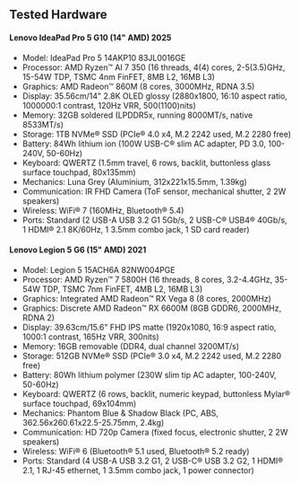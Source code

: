 ## Tested Hardware

#### Lenovo IdeaPad Pro 5 G10 (14" AMD) 2025

- Model: IdeaPad Pro 5 14AKP10 83JL0016GE
- Processor: AMD Ryzen™ AI 7 350 (16 threads, 4(4) cores, 2-5(3.5)GHz, 15-54W TDP, TSMC 4nm FinFET, 8MB L2, 16MB L3)
- Graphics: AMD Radeon™ 860M (8 cores, 3000MHz, RDNA 3.5)
- Display: 35.56cm/14" 2.8K OLED glossy (2880x1800, 16:10 aspect ratio, 1000000:1 contrast, 120Hz VRR, 500(1100)nits)
- Memory: 32GB soldered (LPDDR5x, running 8000MT/s, native 8533MT/s)
- Storage: 1TB NVMe® SSD (PCIe® 4.0 x4, M.2 2242 used, M.2 2280 free) 
- Battery: 84Wh lithium ion (100W USB-C® slim AC adapter, PD 3.0, 100-240V, 50-60Hz)
- Keyboard: QWERTZ (1.5mm travel, 6 rows, backlit, buttonless glass surface touchpad, 80x135mm)
- Mechanics: Luna Grey (Aluminium, 312x221x15.5mm, 1.39kg)
- Communication: IR FHD Camera (ToF sensor, mechanical shutter, 2 2W speakers)
- Wireless: WiFi® 7 (160MHz, Bluetooth® 5.4)
- Ports: Standard (2 USB-A USB 3.2 G1 5Gb/s, 2 USB-C® USB4® 40Gb/s, 1 HDMI® 2.1 8K/60Hz, 1 3.5mm combo jack, 1 SD card reader)

#### Lenovo Legion 5 G6 (15" AMD) 2021

- Model: Legion 5 15ACH6A 82NW004PGE
- Processor: AMD Ryzen™ 7 5800H (16 threads, 8 cores, 3.2-4.4GHz, 35-54W TDP, TSMC 7nm FinFET, 4MB L2, 16MB L3)
- Graphics: Integrated AMD Radeon™ RX Vega 8 (8 cores, 2000MHz)
- Graphics: Discrete AMD Radeon™ RX 6600M (8GB GDDR6, 2000MHz, RDNA 2)
- Display: 39.63cm/15.6" FHD IPS matte (1920x1080, 16:9 aspect ratio, 1000:1 contrast, 165Hz VRR, 300nits)
- Memory: 16GB removable (DDR4, dual channel 3200MT/s)
- Storage: 512GB NVMe® SSD (PCIe® 3.0 x4, M.2 2242 used, M.2 2280 free)
- Battery: 80Wh lithium polymer (230W slim tip AC adapter, 100-240V, 50-60Hz)
- Keyboard: QWERTZ (6 rows, backlit, numeric keypad, buttonless Mylar® surface touchpad, 69x104mm)
- Mechanics: Phantom Blue & Shadow Black (PC, ABS, 362.56x260.61x22.5-25.75mm, 2.4kg)
- Communication: HD 720p Camera (fixed focus, electronic shutter, 2 2W speakers)
- Wireless: WiFi® 6 (Bluetooth® 5.1 used, Bluetooth® 5.2 ready)
- Ports: Standard (4 USB-A USB 3.2 G1, 2 USB-C® USB 3.2 G2, 1 HDMI® 2.1, 1 RJ-45 ethernet, 1 3.5mm combo jack, 1 power connector)
